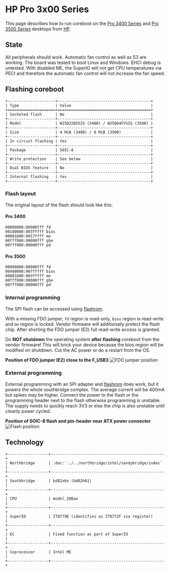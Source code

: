 # HP Pro 3x00 Series

This page describes how to run coreboot on the [Pro 3400 Series] and [Pro 3500 Series]
desktops from [HP].

## State

All peripherals should work. Automatic fan control as well as S3 are
working. The board was tested to boot Linux and Windows. EHCI debug
is untested. With disabled ME, the SuperIO will not get CPU
temperatures via PECI and therefore the automatic fan control
will not increase the fan speed.

## Flashing coreboot

```{eval-rst}
+---------------------+-----------------------------------------+
| Type                | Value                                   |
+=====================+=========================================+
| Socketed flash      | No                                      |
+---------------------+-----------------------------------------+
| Model               | W25Q32BVSIG (3400) / W25Q64FVSIG (3500) |
+---------------------+-----------------------------------------+
| Size                | 4 MiB (3400) / 8 MiB (3500)             |
+---------------------+-----------------------------------------+
| In circuit flashing | Yes                                     |
+---------------------+-----------------------------------------+
| Package             | SOIC-8                                  |
+---------------------+-----------------------------------------+
| Write protection    | See below                               |
+---------------------+-----------------------------------------+
| Dual BIOS feature   | No                                      |
+---------------------+-----------------------------------------+
| Internal flashing   | Yes                                     |
+---------------------+-----------------------------------------+
```

### Flash layout
The original layout of the flash should look like this:

#### Pro 3400
```
00000000:00000fff fd
00180000:003fffff bios
00001000:0017ffff me
00fff000:00000fff gbe
00fff000:00000fff pd
```

#### Pro 3500
```
00000000:00000fff fd
00400000:007fffff bios
00001000:003fffff me
00fff000:00000fff gbe
00fff000:00000fff pd
```

### Internal programming

The SPI flash can be accessed using [flashrom].

With a missing FDO jumper, `fd` region is read-only, `bios` region is
read-write and `me` region is locked. Vendor firmware will additionally
protect the flash chip. After shorting the FDO jumper (E2) full
read-write access is granted.

Do **NOT shutdown** the operating system **after flashing** coreboot
from the vendor firmware! This will brick your device because the bios
region will be modified on shutdown. Cut the AC power or do a restart
from the OS.

**Position of FDO jumper (E2) close to the F_USB3**
![FDO jumper position](pro_3x00_series_jumper.avif)

### External programming

External programming with an SPI adapter and [flashrom] does work, but
it powers the whole southbridge complex. The average current will be
400mA but spikes may be higher. Connect the power to the flash or the
programming header next to the flash otherwise programming is unstable.
The supply needs to quickly reach 3V3 or else the chip is also unstable
until cleanly power cycled.

**Position of SOIC-8 flash and pin-header near ATX power connector**
![Flash position](pro_3x00_series_flash.avif)

## Technology

```{eval-rst}
+------------------+--------------------------------------------------+
| Northbridge      | :doc:`../../northbridge/intel/sandybridge/index` |
+------------------+--------------------------------------------------+
| Southbridge      | bd82x6x (bd82h61)                                |
+------------------+--------------------------------------------------+
| CPU              | model_206ax                                      |
+------------------+--------------------------------------------------+
| SuperIO          | IT8779E (identifies as IT8772F via register)     |
+------------------+--------------------------------------------------+
| EC               | Fixed function as part of SuperIO                |
+------------------+--------------------------------------------------+
| Coprocessor      | Intel ME                                         |
+------------------+--------------------------------------------------+
```

[Pro 3400 Series]: https://support.hp.com/us-en/product/details/hp-pro-3400-microtower-pc/5160137
[Pro 3500 Series]: https://support.hp.com/us-en/product/details/hp-pro-3500-microtower-pc/5270849
[HP]: https://www.hp.com/
[flashrom]: https://flashrom.org/Flashrom
